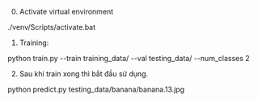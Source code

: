 0. Activate virtual environment

./venv/Scripts/activate.bat

1. Training: 

python train.py --train training_data/ --val testing_data/ --num_classes 2

2. Sau khi train xong thì bắt đầu sử dụng. 

python predict.py testing_data/banana/banana.13.jpg


